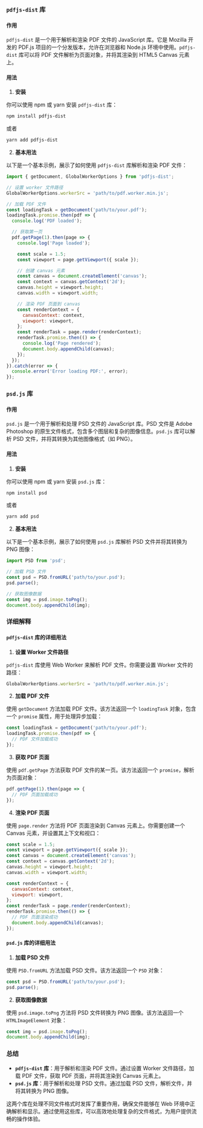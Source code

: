### `pdfjs-dist` 库

#### 作用

`pdfjs-dist` 是一个用于解析和渲染 PDF 文件的 JavaScript 库。它是 Mozilla 开发的 PDF.js 项目的一个分发版本，允许在浏览器和 Node.js 环境中使用。`pdfjs-dist` 库可以将 PDF 文件解析为页面对象，并将其渲染到 HTML5 Canvas 元素上。

#### 用法

1. **安装**

你可以使用 npm 或 yarn 安装 `pdfjs-dist` 库：

```bash
npm install pdfjs-dist
```

或者

```bash
yarn add pdfjs-dist
```

2. **基本用法**

以下是一个基本示例，展示了如何使用 `pdfjs-dist` 库解析和渲染 PDF 文件：

```javascript
import { getDocument, GlobalWorkerOptions } from 'pdfjs-dist';

// 设置 worker 文件路径
GlobalWorkerOptions.workerSrc = 'path/to/pdf.worker.min.js';

// 加载 PDF 文件
const loadingTask = getDocument('path/to/your.pdf');
loadingTask.promise.then(pdf => {
  console.log('PDF loaded');

  // 获取第一页
  pdf.getPage(1).then(page => {
    console.log('Page loaded');

    const scale = 1.5;
    const viewport = page.getViewport({ scale });

    // 创建 canvas 元素
    const canvas = document.createElement('canvas');
    const context = canvas.getContext('2d');
    canvas.height = viewport.height;
    canvas.width = viewport.width;

    // 渲染 PDF 页面到 canvas
    const renderContext = {
      canvasContext: context,
      viewport: viewport,
    };
    const renderTask = page.render(renderContext);
    renderTask.promise.then(() => {
      console.log('Page rendered');
      document.body.appendChild(canvas);
    });
  });
}).catch(error => {
  console.error('Error loading PDF:', error);
});
```

### `psd.js` 库

#### 作用

`psd.js` 是一个用于解析和处理 PSD 文件的 JavaScript 库。PSD 文件是 Adobe Photoshop 的原生文件格式，包含多个图层和复杂的图像信息。`psd.js` 库可以解析 PSD 文件，并将其转换为其他图像格式（如 PNG）。

#### 用法

1. **安装**

你可以使用 npm 或 yarn 安装 `psd.js` 库：

```bash
npm install psd
```

或者

```bash
yarn add psd
```

2. **基本用法**

以下是一个基本示例，展示了如何使用 `psd.js` 库解析 PSD 文件并将其转换为 PNG 图像：

```javascript
import PSD from 'psd';

// 加载 PSD 文件
const psd = PSD.fromURL('path/to/your.psd');
psd.parse();

// 获取图像数据
const img = psd.image.toPng();
document.body.appendChild(img);
```

### 详细解释

#### `pdfjs-dist` 库的详细用法

1. **设置 Worker 文件路径**

`pdfjs-dist` 库使用 Web Worker 来解析 PDF 文件。你需要设置 Worker 文件的路径：

```javascript
GlobalWorkerOptions.workerSrc = 'path/to/pdf.worker.min.js';
```

2. **加载 PDF 文件**

使用 `getDocument` 方法加载 PDF 文件。该方法返回一个 `loadingTask` 对象，包含一个 `promise` 属性，用于处理异步加载：

```javascript
const loadingTask = getDocument('path/to/your.pdf');
loadingTask.promise.then(pdf => {
  // PDF 文件加载成功
});
```

3. **获取 PDF 页面**

使用 `pdf.getPage` 方法获取 PDF 文件的某一页。该方法返回一个 `promise`，解析为页面对象：

```javascript
pdf.getPage(1).then(page => {
  // PDF 页面加载成功
});
```

4. **渲染 PDF 页面**

使用 `page.render` 方法将 PDF 页面渲染到 Canvas 元素上。你需要创建一个 Canvas 元素，并设置其上下文和视口：

```javascript
const scale = 1.5;
const viewport = page.getViewport({ scale });
const canvas = document.createElement('canvas');
const context = canvas.getContext('2d');
canvas.height = viewport.height;
canvas.width = viewport.width;

const renderContext = {
  canvasContext: context,
  viewport: viewport,
};
const renderTask = page.render(renderContext);
renderTask.promise.then(() => {
  // PDF 页面渲染成功
  document.body.appendChild(canvas);
});
```

#### `psd.js` 库的详细用法

1. **加载 PSD 文件**

使用 `PSD.fromURL` 方法加载 PSD 文件。该方法返回一个 `PSD` 对象：

```javascript
const psd = PSD.fromURL('path/to/your.psd');
psd.parse();
```

2. **获取图像数据**

使用 `psd.image.toPng` 方法将 PSD 文件转换为 PNG 图像。该方法返回一个 `HTMLImageElement` 对象：

```javascript
const img = psd.image.toPng();
document.body.appendChild(img);
```

### 总结

- **`pdfjs-dist` 库**：用于解析和渲染 PDF 文件。通过设置 Worker 文件路径，加载 PDF 文件，获取 PDF 页面，并将其渲染到 Canvas 元素上。
- **`psd.js` 库**：用于解析和处理 PSD 文件。通过加载 PSD 文件，解析文件，并将其转换为 PNG 图像。

这两个库在处理不同文件格式时发挥了重要作用，确保文件能够在 Web 环境中正确解析和显示。通过使用这些库，可以高效地处理复杂的文件格式，为用户提供流畅的操作体验。
